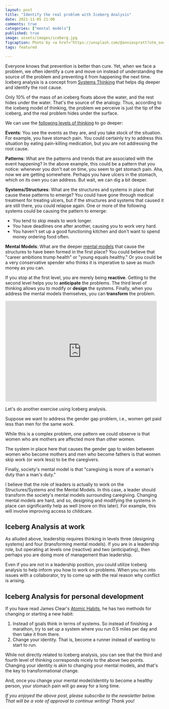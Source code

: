 ```yaml
---
layout: post
title: "Identify the real problem with Iceberg Analysis"
date: 2021-11-05 21:00
comments: true
categories: ["mental models"]
published: true
image: assets/images/iceberg.jpg
figcaption: Photo by <a href="https://unsplash.com/@anniespratt?utm_source=unsplash&utm_medium=referral&utm_content=creditCopyText">Annie Spratt</a> on <a href="https://unsplash.com/s/photos/iceberg?utm_source=unsplash&utm_medium=referral&utm_content=creditCopyText">Unsplash</a>. Their caption is "I took this with my Mavic Pro drone, flying over this huge iceberg from the boat you see on the bottom right as my travel... I knew most of an iceberg is below water but when I saw it from above the sheer scale of it made me gasp!"
tags: featured

---
```

Everyone knows that prevention is better than cure. Yet, when we face a problem, we often identify a cure and move on instead of understanding the source of the problem and preventing it from happening the next time.
Iceberg analysis is a concept from [Systems Thinking](https://en.wikipedia.org/wiki/Systems_theory) that helps dig deeper and identify the root cause.

Only 10% of the mass of an iceberg floats above the water, and the rest hides under the water. That's the source of the analogy. Thus, according to the iceberg model of thinking, the problem we perceive is just the tip of the iceberg, and the real problem hides under the surface.

We can use the [following levels of thinking](https://ecochallenge.org/iceberg-model/) to go deeper:

**Events**: You see the events as they are, and you take stock of the situation. For example, you have stomach pain. You could certainly try to address this situation by eating pain-killing medication, but you are not addressing the root cause.

**Patterns**: What are the patterns and trends that are associated with the event happening? In the above example, this could be a pattern that you notice: whenever you don't eat on time, you seem to get stomach pain.  Aha, now we are getting somewhere. Perhaps you have ulcers in the stomach, which on its own you can address. But wait, we can dig a bit deeper.

**Systems/Structures**: What are the structures and systems in place that cause these patterns to emerge? You could have gone through medical treatment for treating ulcers, but if the structures and systems that caused it are still there, you could relapse again. One or more of the following systems could be causing the pattern to emerge:
* You tend to skip meals to work longer.
* You have deadlines one after another, causing you to work very hard.
* You haven't set up a good functioning kitchen and don't want to spend money ordering food often.

**Mental Models**: What are the deeper [mental models](/mental-models) that cause the structures to have been formed in the first place? You could believe that "career ambitions trump health" or "young equals healthy." Or you could be a very conservative spender who thinks it is imperative to save as much money as you can.

If you stop at the first level, you are merely being **reactive**. 
Getting to the second level helps you to **anticipate** the problems.
The third level of thinking allows you to modify or **design** the systems. 
Finally, when you address the mental models themselves, you can **transform** the problem.

<iframe src="https://newsletter.smarter.blog/embed" width="480" height="320" style="border:1px solid #EEE; background:white;" frameborder="0" scrolling="no"></iframe>

Let's do another exercise using Iceberg analysis.

Suppose we want to address the gender gap problem, i.e., women get paid less than men for the same work.

While this is a complex problem, one pattern we could observe is that women who are mothers are affected more than other women. 

The system in place here that causes the gender gap to widen between women who become mothers and men who become fathers is that women skip work (or work less) to be the caregivers.
 
Finally, society's mental model is that "caregiving is more of a woman's duty than a man's duty."

I believe that the role of leaders is actually to work on the Structures/Systems and the Mental Models. In this case, a leader should transform the society's mental models surrounding caregiving. Changing mental models are hard, and so, designing and modifying the systems in place can significantly help as well (more on this later). For example, this will involve improving access to childcare.


## Iceberg Analysis at work
As alluded above, leadership requires thinking in levels three (designing systems) and four (transforming mental models).
If you are in a leadership role, but operating at levels one (reactive) and two (anticipating), then perhaps you are doing more of management than leadership.

Even if you are not in a leadership position, you could utilize Iceberg analysis to help inform you how to work on problems. When you run into issues with a collaborator, try to come up with the real reason why conflict is arising.  


## Iceberg Analysis for personal development
If you have read James Clear's [Atomic Habits](https://amzn.to/3GSqehL), he has two methods for changing or starting a new habit:
1. Instead of goals think in terms of systems. So instead of finishing a marathon, try to set up a system where you run 0.5 miles per day and then take it from there.
2. Change your identity. That is, become a runner instead of wanting to start to run.

While not directly related to Iceberg analysis, you can see that the third and fourth level of thinking corresponds nicely to the above two points. 
Changing your identity is akin to changing your mental models, and that's the key to transformational change.

And, once you change your mental model/identity to become a healthy person, your stomach pain will go away for a long time.

*If you enjoyed the above post, please subscribe to the newsletter below. That will be a vote of approval to continue writing! Thank you!*